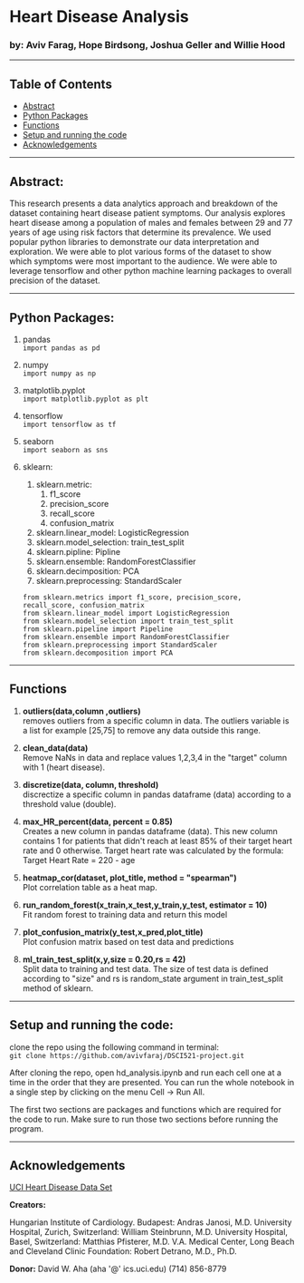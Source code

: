 # Heart Disease Analysis

### by: Aviv Farag, Hope Birdsong, Joshua Geller and Willie Hood

---

## Table of Contents
 * [Abstract](#abstract)
 * [Python Packages](#python-packages)
 * [Functions](#functions)
 * [Setup and running the code](#setup-and-running-the-code)
 * [Acknowledgements](#acknowledgements)
 

---

## Abstract: 
This research presents a data analytics approach and breakdown of the dataset containing heart disease patient symptoms. 
Our analysis explores heart disease among a population of males and females between 29 and 77 years of age using risk factors that determine its prevalence.
We used popular python libraries to demonstrate our data interpretation and exploration.
We were able to plot various forms of the dataset to show which symptoms were most important to the audience.
We were able to leverage tensorflow and other python machine learning packages to overall precision of the dataset. 

---

## Python Packages:
1. pandas <br>
 `import pandas as pd`
 
1. numpy <br>
`import numpy as np`

1. matplotlib.pyplot <br>
`import matplotlib.pyplot as plt`

1. tensorflow <br>
`import tensorflow as tf`

1. seaborn <br>
`import seaborn as sns`

1. sklearn:
	1. sklearn.metric:
		1. f1_score
		2. precision_score
		3. recall_score
		4. confusion_matrix
	1. sklearn.linear_model: LogisticRegression
	1. sklearn.model_selection: train_test_split
	1. sklearn.pipline: Pipline <br>
	1. sklearn.ensemble: RandomForestClassifier <br>
	1. sklearn.decimposition: PCA <br>
	1. sklearn.preprocessing: StandardScaler <br>
	```
	from sklearn.metrics import f1_score, precision_score, recall_score, confusion_matrix
	from sklearn.linear_model import LogisticRegression
	from sklearn.model_selection import train_test_split
	from sklearn.pipeline import Pipeline 
	from sklearn.ensemble import RandomForestClassifier
	from sklearn.preprocessing import StandardScaler
	from sklearn.decomposition import PCA

	```

---
## Functions
1. **outliers(data,column ,outliers)** <br>
removes outliers from a specific column in data. The outliers variable is a list for example [25,75] to remove any data outside this range. 

1. **clean_data(data)** <br>
Remove NaNs in data and replace values 1,2,3,4 in the "target" column with 1 (heart disease). 

1. **discretize(data, column, threshold)** <br>
discrectize a specific column in pandas dataframe (data) according to a threshold value (double).

1. **max_HR_percent(data, percent = 0.85)** <br>
Creates a new column in pandas dataframe (data). This new column contains 1 for patients that didn't reach at least 85% of their target heart rate and 0 otherwise. Target heart rate was calculated by the formula:
Target Heart Rate = 220 - age

1. **heatmap_cor(dataset, plot_title, method = "spearman")** <br>
Plot correlation table as a heat map.

1. **run_random_forest(x_train,x_test,y_train,y_test, estimator = 10)** <br>
Fit random forest to training data and return this model

1. **plot_confusion_matrix(y_test,x_pred,plot_title)** <br>
Plot confusion matrix based on test data and predictions

1. **ml_train_test_split(x,y,size = 0.20,rs = 42)** <br>
Split data to training and test data. The size of test data is defined according to "size" and rs is random_state argument in train_test_split method of sklearn.

---

## Setup and running the code:
clone the repo using the following command in terminal:<br>
	`git clone https://github.com/avivfaraj/DSCI521-project.git`
	
After cloning the repo, open hd_analysis.ipynb and run each cell one at a time in the order that they are presented. You can run the whole notebook in a single step by clicking on the menu Cell -> Run All.<br>

The first two sections are packages and functions which are required for the code to run. Make sure to run those two sections before running the program. 

---

## Acknowledgements

[UCI Heart Disease Data Set](https://archive.ics.uci.edu/ml/datasets/Heart+Disease)

**Creators:**

Hungarian Institute of Cardiology. Budapest: Andras Janosi, M.D.
University Hospital, Zurich, Switzerland: William Steinbrunn, M.D.
University Hospital, Basel, Switzerland: Matthias Pfisterer, M.D.
V.A. Medical Center, Long Beach and Cleveland Clinic Foundation: Robert Detrano, M.D., Ph.D.

**Donor:**
David W. Aha (aha '@' ics.uci.edu) (714) 856-8779

